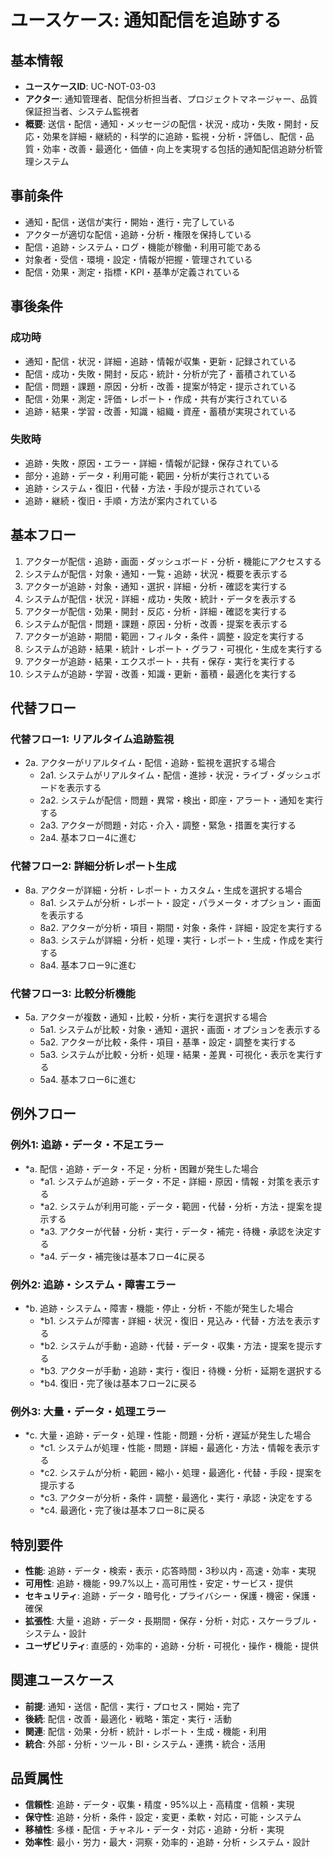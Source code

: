 # ユースケース: 通知配信を追跡する

## 基本情報
- **ユースケースID**: UC-NOT-03-03
- **アクター**: 通知管理者、配信分析担当者、プロジェクトマネージャー、品質保証担当者、システム監視者
- **概要**: 送信・配信・通知・メッセージの配信・状況・成功・失敗・開封・反応・効果を詳細・継続的・科学的に追跡・監視・分析・評価し、配信・品質・効率・改善・最適化・価値・向上を実現する包括的通知配信追跡分析管理システム

## 事前条件
- 通知・配信・送信が実行・開始・進行・完了している
- アクターが適切な配信・追跡・分析・権限を保持している
- 配信・追跡・システム・ログ・機能が稼働・利用可能である
- 対象者・受信・環境・設定・情報が把握・管理されている
- 配信・効果・測定・指標・KPI・基準が定義されている

## 事後条件
### 成功時
- 通知・配信・状況・詳細・追跡・情報が収集・更新・記録されている
- 配信・成功・失敗・開封・反応・統計・分析が完了・蓄積されている
- 配信・問題・課題・原因・分析・改善・提案が特定・提示されている
- 配信・効果・測定・評価・レポート・作成・共有が実行されている
- 追跡・結果・学習・改善・知識・組織・資産・蓄積が実現されている

### 失敗時
- 追跡・失敗・原因・エラー・詳細・情報が記録・保存されている
- 部分・追跡・データ・利用可能・範囲・分析が実行されている
- 追跡・システム・復旧・代替・方法・手段が提示されている
- 追跡・継続・復旧・手順・方法が案内されている

## 基本フロー
1. アクターが配信・追跡・画面・ダッシュボード・分析・機能にアクセスする
2. システムが配信・対象・通知・一覧・追跡・状況・概要を表示する
3. アクターが追跡・対象・通知・選択・詳細・分析・確認を実行する
4. システムが配信・状況・詳細・成功・失敗・統計・データを表示する
5. アクターが配信・効果・開封・反応・分析・詳細・確認を実行する
6. システムが配信・問題・課題・原因・分析・改善・提案を表示する
7. アクターが追跡・期間・範囲・フィルタ・条件・調整・設定を実行する
8. システムが追跡・結果・統計・レポート・グラフ・可視化・生成を実行する
9. アクターが追跡・結果・エクスポート・共有・保存・実行を実行する
10. システムが追跡・学習・改善・知識・更新・蓄積・最適化を実行する

## 代替フロー
### 代替フロー1: リアルタイム追跡監視
- 2a. アクターがリアルタイム・配信・追跡・監視を選択する場合
  - 2a1. システムがリアルタイム・配信・進捗・状況・ライブ・ダッシュボードを表示する
  - 2a2. システムが配信・問題・異常・検出・即座・アラート・通知を実行する
  - 2a3. アクターが問題・対応・介入・調整・緊急・措置を実行する
  - 2a4. 基本フロー4に進む

### 代替フロー2: 詳細分析レポート生成
- 8a. アクターが詳細・分析・レポート・カスタム・生成を選択する場合
  - 8a1. システムが分析・レポート・設定・パラメータ・オプション・画面を表示する
  - 8a2. アクターが分析・項目・期間・対象・条件・詳細・設定を実行する
  - 8a3. システムが詳細・分析・処理・実行・レポート・生成・作成を実行する
  - 8a4. 基本フロー9に進む

### 代替フロー3: 比較分析機能
- 5a. アクターが複数・通知・比較・分析・実行を選択する場合
  - 5a1. システムが比較・対象・通知・選択・画面・オプションを表示する
  - 5a2. アクターが比較・条件・項目・基準・設定・調整を実行する
  - 5a3. システムが比較・分析・処理・結果・差異・可視化・表示を実行する
  - 5a4. 基本フロー6に進む

## 例外フロー
### 例外1: 追跡・データ・不足エラー
- *a. 配信・追跡・データ・不足・分析・困難が発生した場合
  - *a1. システムが追跡・データ・不足・詳細・原因・情報・対策を表示する
  - *a2. システムが利用可能・データ・範囲・代替・分析・方法・提案を提示する
  - *a3. アクターが代替・分析・実行・データ・補完・待機・承認を決定する
  - *a4. データ・補完後は基本フロー4に戻る

### 例外2: 追跡・システム・障害エラー
- *b. 追跡・システム・障害・機能・停止・分析・不能が発生した場合
  - *b1. システムが障害・詳細・状況・復旧・見込み・代替・方法を表示する
  - *b2. システムが手動・追跡・代替・データ・収集・方法・提案を提示する
  - *b3. アクターが手動・追跡・実行・復旧・待機・分析・延期を選択する
  - *b4. 復旧・完了後は基本フロー2に戻る

### 例外3: 大量・データ・処理エラー
- *c. 大量・追跡・データ・処理・性能・問題・分析・遅延が発生した場合
  - *c1. システムが処理・性能・問題・詳細・最適化・方法・情報を表示する
  - *c2. システムが分析・範囲・縮小・処理・最適化・代替・手段・提案を提示する
  - *c3. アクターが分析・条件・調整・最適化・実行・承認・決定をする
  - *c4. 最適化・完了後は基本フロー8に戻る

## 特別要件
- **性能**: 追跡・データ・検索・表示・応答時間・3秒以内・高速・効率・実現
- **可用性**: 追跡・機能・99.7%以上・高可用性・安定・サービス・提供
- **セキュリティ**: 追跡・データ・暗号化・プライバシー・保護・機密・保護・確保
- **拡張性**: 大量・追跡・データ・長期間・保存・分析・対応・スケーラブル・システム・設計
- **ユーザビリティ**: 直感的・効率的・追跡・分析・可視化・操作・機能・提供

## 関連ユースケース
- **前提**: 通知・送信・配信・実行・プロセス・開始・完了
- **後続**: 配信・改善・最適化・戦略・策定・実行・活動
- **関連**: 配信・効果・分析・統計・レポート・生成・機能・利用
- **統合**: 外部・分析・ツール・BI・システム・連携・統合・活用

## 品質属性
- **信頼性**: 追跡・データ・収集・精度・95%以上・高精度・信頼・実現
- **保守性**: 追跡・分析・条件・設定・変更・柔軟・対応・可能・システム
- **移植性**: 多様・配信・チャネル・データ・対応・追跡・分析・実現
- **効率性**: 最小・労力・最大・洞察・効率的・追跡・分析・システム・設計